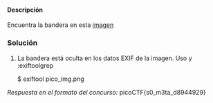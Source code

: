 #### Descripción

Encuentra la bandera en esta [imagen](https://jupiter.challenges.picoctf.org/static/916b07b4c87062c165ace1d3d31ef655/pico_img.png)

### Solución

1. La bandera está oculta en los datos EXIF de la imagen. Uso y :exiftoolgrep
    
     $ exiftool pico_img.png
    
*Respuesta en el formato del concurso:*
picoCTF{s0_m3ta_d8944929}


